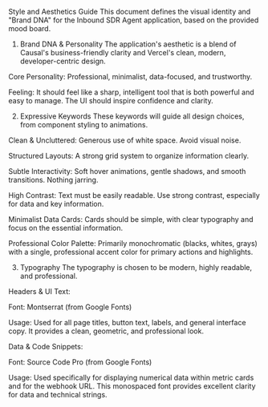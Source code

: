 Style and Aesthetics Guide
This document defines the visual identity and "Brand DNA" for the Inbound SDR Agent application, based on the provided mood board.

1. Brand DNA & Personality
   The application's aesthetic is a blend of Causal's business-friendly clarity and Vercel's clean, modern, developer-centric design.

Core Personality: Professional, minimalist, data-focused, and trustworthy.

Feeling: It should feel like a sharp, intelligent tool that is both powerful and easy to manage. The UI should inspire confidence and clarity.

2. Expressive Keywords
   These keywords will guide all design choices, from component styling to animations.

Clean & Uncluttered: Generous use of white space. Avoid visual noise.

Structured Layouts: A strong grid system to organize information clearly.

Subtle Interactivity: Soft hover animations, gentle shadows, and smooth transitions. Nothing jarring.

High Contrast: Text must be easily readable. Use strong contrast, especially for data and key information.

Minimalist Data Cards: Cards should be simple, with clear typography and focus on the essential information.

Professional Color Palette: Primarily monochromatic (blacks, whites, grays) with a single, professional accent color for primary actions and highlights.

3. Typography
   The typography is chosen to be modern, highly readable, and professional.

Headers & UI Text:

Font: Montserrat (from Google Fonts)

Usage: Used for all page titles, button text, labels, and general interface copy. It provides a clean, geometric, and professional look.

Data & Code Snippets:

Font: Source Code Pro (from Google Fonts)

Usage: Used specifically for displaying numerical data within metric cards and for the webhook URL. This monospaced font provides excellent clarity for data and technical strings.
